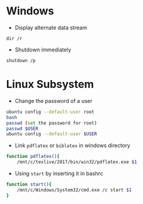 # Windows

* Display alternate data stream
```
dir /r
```

* Shutdown immediately
```
shutdown /p
```

# Linux Subsystem

* Change the password of a user
```bash
ubuntu config --default-user root
bash
passwd (set the password for root)
passwd $USER
ubuntu config --default-user $USER
```

* Link `pdflatex` or `biblatex` in windows directory
```bash
function pdflatex(){
    /mnt/c/texlive/2017/bin/win32/pdflatex.exe $1
```

* Using `start` by inserting it in bashrc
```bash
function start(){
    /mnt/c/Windows/System32/cmd.exe /c start $1
}
```
